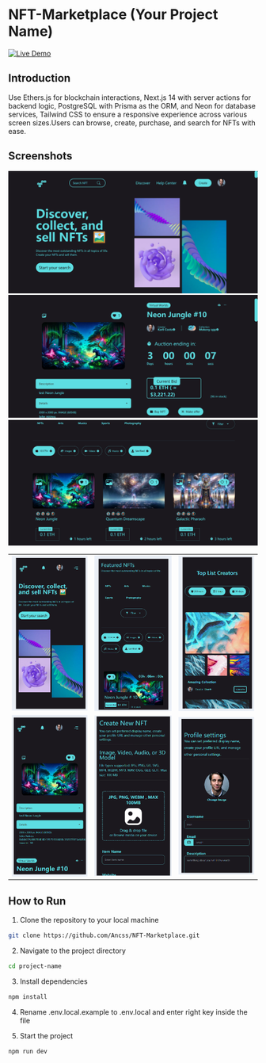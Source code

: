 # NFT-Marketplace (Your Project Name)

[![Live Demo](https://img.shields.io/badge/Live_Demo-brightgreen.svg)](https://nft-marketplace-brown-theta.vercel.app/)

## Introduction
Use Ethers.js for blockchain interactions, Next.js 14 with server actions for backend logic, PostgreSQL with Prisma as the ORM, and Neon for database services, Tailwind CSS to ensure a responsive experience across various screen sizes.Users can browse, create, purchase, and search for NFTs with ease.

## Screenshots
![Home Page](/public/readme/pc/1716810682134.jpg)
![Detail Page](/public/readme/pc/1716810934897.jpg)
![Search Page](/public/readme/pc/1716810987049.jpg)




| | |  |
|-----------|-----------------|-----------------|
| ![Home Page](/public/readme/mobile/1716810780664.jpg) | ![Home Page](/public/readme/mobile/1716810794720.jpg) | ![Home Page](/public/readme/mobile/1716810840218.jpg) |
|![Purchase NFT Page](/public/readme/mobile/1716810864162.jpg) | ![Create NFT Page](/public/readme/mobile/1716810900624.jpg) |![Create NFT Page](/public/readme/mobile/1716811511841.jpg)|

## How to Run
1. Clone the repository to your local machine
```bash
git clone https://github.com/Ancss/NFT-Marketplace.git
```

2. Navigate to the project directory
```bash
cd project-name
```

3. Install dependencies
```bash
npm install
```

4. Rename .env.local.example to .env.local and enter right key inside the file

5. Start the project
```bash
npm run dev
```